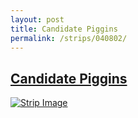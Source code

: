 ```yaml
---
layout: post
title: Candidate Piggins
permalink: /strips/040802/
---
```


## [Candidate Piggins](/strips/040802/)

<a href='../images/ph040802.gif'><img src='../images/ph040802.gif' alt='Strip Image' /></a>


<!-- include copyright-strip.html -->